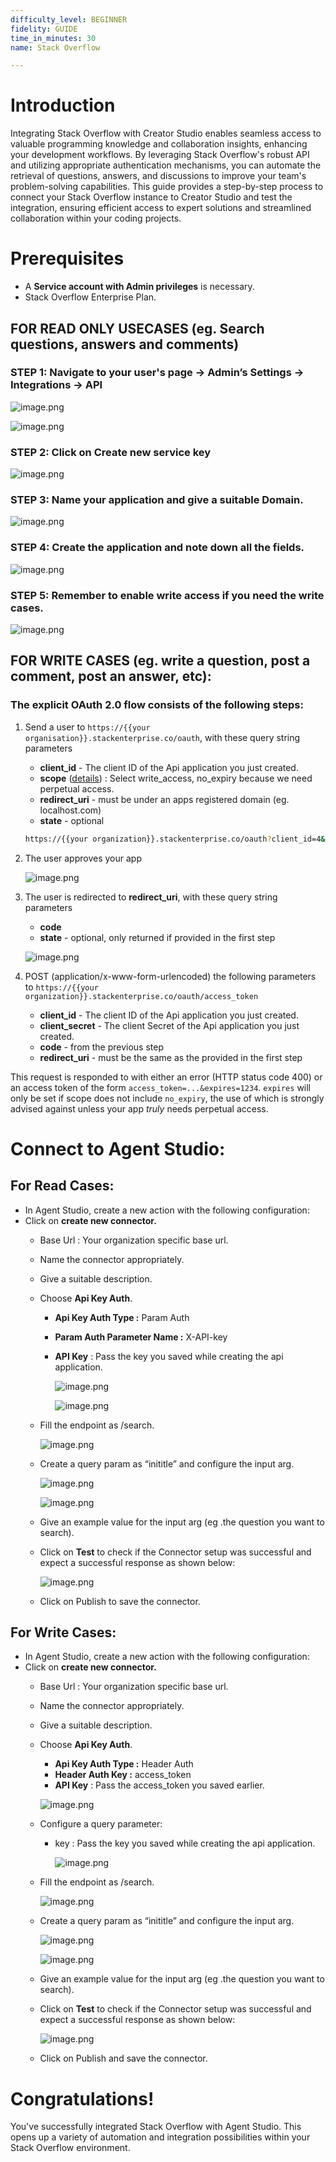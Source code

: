 ```yaml
---
difficulty_level: BEGINNER
fidelity: GUIDE
time_in_minutes: 30
name: Stack Overflow

---
```

# **Introduction**

Integrating Stack Overflow with Creator Studio enables seamless access to valuable programming knowledge and collaboration insights, enhancing your development workflows. By leveraging Stack Overflow's robust API and utilizing appropriate authentication mechanisms, you can automate the retrieval of questions, answers, and discussions to improve your team's problem-solving capabilities. This guide provides a step-by-step process to connect your Stack Overflow instance to Creator Studio and test the integration, ensuring efficient access to expert solutions and streamlined collaboration within your coding projects.

# **Prerequisites**

- A **Service account with Admin privileges** is necessary.
- Stack Overflow Enterprise Plan.

## FOR READ ONLY USECASES (eg. Search questions, answers and comments)

### STEP 1:  Navigate to your user's  page → Admin’s Settings → Integrations → API

![image.png](Stack%20Overflow%201d4588d8909f80cd9a5bf1ba2f5a264c/image.png)

![image.png](Stack%20Overflow%201d4588d8909f80cd9a5bf1ba2f5a264c/image%201.png)

### STEP 2: Click on **Create new service key**

![image.png](Stack%20Overflow%201d4588d8909f80cd9a5bf1ba2f5a264c/image%202.png)

### STEP 3: Name your application and give a suitable Domain.

![image.png](Stack%20Overflow%201d4588d8909f80cd9a5bf1ba2f5a264c/image%203.png)

### STEP 4: Create the application and note down all the fields.

![image.png](Stack%20Overflow%201d4588d8909f80cd9a5bf1ba2f5a264c/image%204.png)

### STEP 5: Remember to enable write access if you need the write cases.

![image.png](Stack%20Overflow%201d4588d8909f80cd9a5bf1ba2f5a264c/image%205.png)

## FOR WRITE CASES (eg. write a question, post a comment, post an answer, etc):

### The explicit OAuth 2.0 flow consists of the following steps:

1. Send a user to `https://{{your organisation}}.stackenterprise.co/oauth`, with these query string parameters
    - **client_id** - The client ID of the Api application you just created.
    - **scope** ([details](https://moveworks.stackenterprise.co/api/docs/authentication#scope)) : Select write_access, no_expiry because we need perpetual access.
    - **redirect_uri** - must be under an apps registered domain (eg. localhost.com)
    - **state** - optional
    
    ```bash
    https://{{your organization}}.stackenterprise.co/oauth?client_id=4&scope=write_access,no_expiry&redirect_uri=https://localhost.com
    ```
    
2. The user approves your app
    
    ![image.png](Stack%20Overflow%201d4588d8909f80cd9a5bf1ba2f5a264c/image%206.png)
    
3. The user is redirected to **redirect_uri**, with these query string parameters
    - **code**
    - **state** - optional, only returned if provided in the first step
    
    ![image.png](Stack%20Overflow%201d4588d8909f80cd9a5bf1ba2f5a264c/image%207.png)
    
4. POST (application/x-www-form-urlencoded) the following parameters to `https://{{your organization}}.stackenterprise.co/oauth/access_token`
    - **client_id** - The client ID of the Api application you just created.
    - **client_secret** - The client Secret of the Api application you just created.
    - **code** - from the previous step
    - **redirect_uri** - must be the same as the provided in the first step

This request is responded to with either an error (HTTP status code 400) or an access token of the form `access_token=...&expires=1234`. `expires` will only be set if scope does not include `no_expiry`, the use of which is strongly advised against unless your app *truly* needs perpetual access.

# Connect to Agent Studio:

## For Read Cases:

- In Agent Studio, create a new action with the following configuration:
- Click on **create new connector.**
    - Base Url : Your organization specific base url.
    - Name the connector appropriately.
    - Give a suitable description.
    - Choose **Api Key Auth**.
        - **Api Key Auth Type :** Param Auth
        - **Param Auth Parameter Name :** X-API-key
        - **API Key** : Pass the key you saved while creating the api application.
            
            ![image.png](Stack%20Overflow%201d4588d8909f80cd9a5bf1ba2f5a264c/image%208.png)
            
            ![image.png](Stack%20Overflow%201d4588d8909f80cd9a5bf1ba2f5a264c/image%209.png)
            
    - Fill the endpoint as /search.
        
        ![image.png](Stack%20Overflow%201d4588d8909f80cd9a5bf1ba2f5a264c/image%2010.png)
        
    - Create a query param as “inititle” and configure the input arg.
        
        ![image.png](Stack%20Overflow%201d4588d8909f80cd9a5bf1ba2f5a264c/image%2011.png)
        
        ![image.png](Stack%20Overflow%201d4588d8909f80cd9a5bf1ba2f5a264c/image%2012.png)
        
    - Give an example value for the input arg (eg .the question you want to search).
    - Click on **Test** to check if the Connector setup was successful and expect a successful response as shown below:
        
        ![image.png](Stack%20Overflow%201d4588d8909f80cd9a5bf1ba2f5a264c/image%2013.png)
        
    - Click on Publish to save the connector.

## For Write Cases:

- In Agent Studio, create a new action with the following configuration:
- Click on **create new connector.**
    - Base Url : Your organization specific base url.
    - Name the connector appropriately.
    - Give a suitable description.
    - Choose **Api Key Auth**.
        - **Api Key Auth Type :** Header Auth
        - **Header Auth Key :** access_token
        - **API Key** : Pass the access_token you saved earlier.
        
        ![image.png](Stack%20Overflow%201d4588d8909f80cd9a5bf1ba2f5a264c/image%2014.png)
        
    - Configure a query parameter:
        - key : Pass the key you saved while creating the api application.
            
            ![image.png](Stack%20Overflow%201d4588d8909f80cd9a5bf1ba2f5a264c/image%2015.png)
            
    - Fill the endpoint as /search.
        
        ![image.png](Stack%20Overflow%201d4588d8909f80cd9a5bf1ba2f5a264c/image%2010.png)
        
    - Create a query param as “inititle” and configure the input arg.
        
        ![image.png](Stack%20Overflow%201d4588d8909f80cd9a5bf1ba2f5a264c/image%2011.png)
        
        ![image.png](Stack%20Overflow%201d4588d8909f80cd9a5bf1ba2f5a264c/image%2012.png)
        
    - Give an example value for the input arg (eg .the question you want to search).
    - Click on **Test** to check if the Connector setup was successful and expect a successful response as shown below:
        
        ![image.png](Stack%20Overflow%201d4588d8909f80cd9a5bf1ba2f5a264c/image%2016.png)
        
    - Click on Publish and save the connector.

# Congratulations!

You've successfully integrated Stack Overflow with Agent Studio. This opens up a variety of automation and integration possibilities within your Stack Overflow environment.